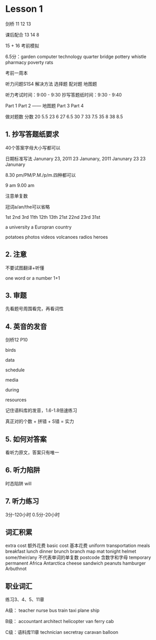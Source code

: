 # Lesson 1 

剑桥 11 12 13

课后配合 13 14 8

15 + 16 考前模拟

6.5分：garden  computer  technology quarter bridge pottery whistle pharmacy poverty rats

考前一周本

听力问题S1S4
解决方法
选择题
配对题
地图题

听力考试时间：9:00 - 9:30
抄写答题纸时间：9:30 - 9:40

Part 1
Part 2  —— 地图题
Part 3
Part 4

做对题数    分数
  20        5.5
  23        6
  27        6.5
  30        7
  33        7.5
  35        8
  38        8.5


## 1. 抄写答题纸要求
40个答案字母大小写都可以

日期标准写法
Janunary 23, 2011
23 Janunary, 2011
Janunary 23
23 Janunary

8.30 pm/PM/P.M./p/m.四种都可以

9 am  9.00 am

注意单复数

冠词a/an/the可以省略

1st 2nd 3rd 11th 12th 13th 21st 22nd 23rd 31st

a university
a Europran country

potatoes
photos
videos
volcanoes
radios
heroes

## 2. 注意

不要试图翻译+听懂

one word or a number 1+1

## 3. 审题

先看题号周围看完，再看词性 

## 4. 英音的发音

剑桥12  P10 

birds

data

schedule

media

during

resources

记住语料库的发音，1.6-1.8倍速练习

真正对的个数 + 拼错 + S错 = 实力

## 5. 如何对答案

看听力原文，答案只有唯一


## 6. 听力陷阱

时态陷阱 will


## 7. 听力练习

3分-120小时
0.5分-20小时


## 词汇积累

extra cost 额外花费
basic cost 基本花费
uniform
transportation
meals
breakfast
lunch
dinner
brunch
branch
map
mat
tonight
helmet
some/their/any   不代表单词的单复数
postcode    含数字和字母
temporary
permanent
Africa
Antarctica
cheese
sandwich
peanuts
hamburger
Arbuthnot


## 职业词汇
练习3、4、5、11章

A级：
teacher nurse
bus train taxi plane ship

B级：
accountant architect
helicopter van ferry cab

C级：语料库11章
technician  secretray
caravan balloon

